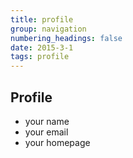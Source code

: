 ```yaml
---
title: profile
group: navigation
numbering_headings: false
date: 2015-3-1
tags: profile
---
```


## Profile

- your name
- your email
- your homepage

